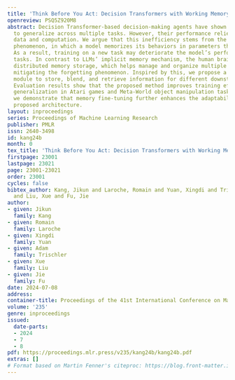 ```yaml
---
title: 'Think Before You Act: Decision Transformers with Working Memory'
openreview: PSQ5Z920M8
abstract: Decision Transformer-based decision-making agents have shown the ability
  to generalize across multiple tasks. However, their performance relies on massive
  data and computation. We argue that this inefficiency stems from the forgetting
  phenomenon, in which a model memorizes its behaviors in parameters throughout training.
  As a result, training on a new task may deteriorate the model’s performance on previous
  tasks. In contrast to LLMs’ implicit memory mechanism, the human brain utilizes
  distributed memory storage, which helps manage and organize multiple skills efficiently,
  mitigating the forgetting phenomenon. Inspired by this, we propose a working memory
  module to store, blend, and retrieve information for different downstream tasks.
  Evaluation results show that the proposed method improves training efficiency and
  generalization in Atari games and Meta-World object manipulation tasks. Moreover,
  we demonstrate that memory fine-tuning further enhances the adaptability of the
  proposed architecture.
layout: inproceedings
series: Proceedings of Machine Learning Research
publisher: PMLR
issn: 2640-3498
id: kang24b
month: 0
tex_title: 'Think Before You Act: Decision Transformers with Working Memory'
firstpage: 23001
lastpage: 23021
page: 23001-23021
order: 23001
cycles: false
bibtex_author: Kang, Jikun and Laroche, Romain and Yuan, Xingdi and Trischler, Adam
  and Liu, Xue and Fu, Jie
author:
- given: Jikun
  family: Kang
- given: Romain
  family: Laroche
- given: Xingdi
  family: Yuan
- given: Adam
  family: Trischler
- given: Xue
  family: Liu
- given: Jie
  family: Fu
date: 2024-07-08
address:
container-title: Proceedings of the 41st International Conference on Machine Learning
volume: '235'
genre: inproceedings
issued:
  date-parts:
  - 2024
  - 7
  - 8
pdf: https://proceedings.mlr.press/v235/kang24b/kang24b.pdf
extras: []
# Format based on Martin Fenner's citeproc: https://blog.front-matter.io/posts/citeproc-yaml-for-bibliographies/
---
```

